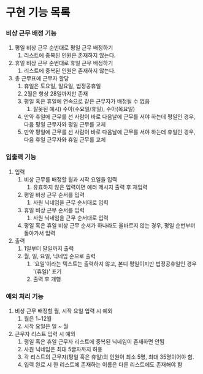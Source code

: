 # 구현 기능 목록
### 비상 근무 배정 기능
1. 평일 비상 근무 순번대로 평일 근무 배정하기
   1. 리스트에 중복된 인원은 존재하지 않는다.
2. 휴일 비상 근무 순번대로 휴일 근무 배정하기
   1. 리스트에 중복된 인원은 존재하지 않는다.
3. 총 근무표에 근무자 할당
   1. 휴일은 토요일, 일요일, 법정공휴일
   2. 2월은 항상 28일까지만 존재
   3. 평일 혹은 휴일에 연속으로 같은 근무자가 배정될 수 없음
      1. 잘못된 예시) 수아(수요일/휴일), 수아(목요일)
   4. 만약 휴일에 근무를 선 사람이 바로 다음날에 근무를 서야 하는데 평일인 경우, 다음 평일 근무자와 평일 근무를 교체
   5. 만약 평일에 근무를 선 사람이 바로 다음날에 근무를 서야 하는데 휴일인 경우, 다음 휴일 근무자와 휴일 근무를 교체

### 입출력 기능
1. 입력
   1. 비상 근무를 배정할 월과 시작 요일을 입력
      1. 유효하지 않은 입력이면 에러 메시지 출력 후 재입력
   2. 평일 비상 근무 순서를 입력
      1. 사원 닉네임을 근무 순서대로 입력
   3. 휴일 비상 근무 순서를 입력
      1. 사원 닉네임을 근무 순서대로 입력
   4. 평일 혹은 휴일 비상 근무 순서가 하나라도 올바르지 않는 경우, 평일 순번부터 돌아가서 입력
2. 출력
   1. 1일부터 말일까지 출력
   2. 월, 일, 요일, 닉네임 순으로 출력
      1. '요일'이라는 텍스트는 출력하지 않고, 본디 평일이지만 법정공휴일인 경우 '(휴일)' 표기
      2. 출력 후 개행

### 예외 처리 기능
1. 비상 근무 배정할 월, 시작 요일 입력 시 예외
   1. 월은 1~12월
   2. 시작 요일은 일 ~ 월
2. 근무자 리스트 입력 시 예외
   1. 평일 혹은 휴일 근무자 리스트에 중복된 닉네임이 존재하면 안됨
   2. 사원 닉네임은 최대 5글자까지 허용
   3. 각 리스트의 근무자(평일 혹은 휴일)의 인원이 최소 5명, 최대 35명이어야 함.
   4. 입력 완료 시 한 리스트에 존재하는 이름은 다른 리스트에도 존재해야 함 
